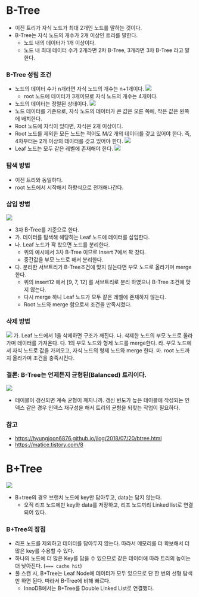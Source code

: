 # B-Tree
* 이진 트리가 자식 노드가 최대 2개인 노드를 말하는 것이다.
* B-Tree는 자식 노드의 개수가 2개 이상인 트리를 말한다.
    * 노드 내의 데이터가 1개 이상이다.
    * 노드 내 최대 데이터 수가 2개라면 2차 B-Tree, 3개라면 3차 B-Tree 라고 말한다.

### B-Tree 성립 조건
* 노드의 데이터 수가 n개라면 자식 노드의 개수는 n+1개이다.
![](https://i.imgur.com/8HViFwf.png)
    * root 노드에 데이터가 3개이므로 자식 노드의 개수는 4개이다.
* 노드의 데이터는 정렬된 상태이다.
![](https://i.imgur.com/qmbr7kf.png)
* 노드 데이터를 기준으로, 자식 노드의 데이터가 큰 값은 오른 쪽에, 작은 값은 왼쪽에 배치한다.
* Root 노드에 자식이 있다면, 자식은 2개 이상이다.
* Root 노드를 제외한 모든 노드는 적어도 M/2 개의 데이터를 갖고 있어야 한다. 즉, 4차부터는 2개 이상의 데이터를 갖고 있어야 한다.
    ![](https://i.imgur.com/SrILCLR.png)
* Leaf 노드는 모두 같은 레벨에 존재해야 한다.
    ![](https://i.imgur.com/QS8Rb4Z.png)


### 탐색 방법
* 이진 트리와 동일하다.
* root 노드에서 시작해서 하향식으로 전개해나간다.

### 삽입 방법
![](https://i.imgur.com/s7CKiYC.png)
- 3차 B-Tree를 기준으로 한다.
- 가. 데이터를 탐색해 해당하는 Leaf 노드에 데이터를 삽입한다.
- 나. Leaf 노드가 꽉 찼으면 노드를 분리한다.
    - 위의 예시에서 3차 B-Tree 이므로 Insert 7에서 꽉 찼다.
    - 중간값을 부모 노드로 해서 분리한다.
- 다. 분리한 서브트리가 B-Tree조건에 맞지 않는다면 부모 노드로 올라가며 merge한다.
    - 위의 insert12 에서 [9, 7, 12] 를 서브트리로 분리 하였으나 B-Tree 조건에 맞지 않는다.
    - 다시 merge 하니 Leaf 노드가 모두 같은 레벨에 존재하지 않는다.
    - Root 노드와 merge 함으로서 조건을 만족시켰다.

### 삭제 방법
![](https://i.imgur.com/r0PsDIA.png)
가. Leaf 노드에서 1을 삭제하면 구조가 깨진다.
나. 삭제한 노드의 부모 노드로 올라가며 데이터를 가져온다.
다. 1의 부모 노드와 형제 노드를 merge한다.
라. 부모 노드에서 자식 노드로 값을 가져오고, 자식 노드의 형제 노드와 merge 한다.
마. root 노드까지 올라가며 조건을 충족시킨다.

### 결론: B-Tree는 언제든지 균형된(Balanced) 트리이다.

![](https://i.imgur.com/lifYtSv.png)
* 테이블이 갱신되면 계속 균형이 깨지니까. 갱신 빈도가 높은 테이블에 작성되는 인덱스 같은 경우 인덱스 재구성을 해서 트리의 균형을 되찾는 작업이 필요하다. 


### 참고
* https://hyungjoon6876.github.io/jlog/2018/07/20/btree.html
* https://matice.tistory.com/8

# B+Tree
![](https://i.imgur.com/kaVGSJH.png)
* B+tree의 경우 브랜치 노드에 key만 담아두고, data는 담지 않는다.
    * 오직 리프 노드에만 key와 data를 저장하고, 리프 노드끼리 Linked list로 연결되어 있다.

### B+Tree의 장점
* 리프 노드를 제외하고 데이터를 담아두지 않는다. 따라서 메모리를 더 확보해서 더 많은 key를 수용할 수 있다.
* 하나의 노드에 더 많은 Key를 담을 수 있으므로 같은 데이터에 따라 트리의 높이는 더 낮아진다. (```=== cache hit```)
* 풀 스캔 시, B+Tree는 Leaf Node에 데이터가 모두 있으므로 단 한 번의 선형 탐색만 하면 된다. 따라서 B-Tree에 비해 빠르다.
    * InnoDB에서는 B+Tree를 Double Linked List로 연결했다.
